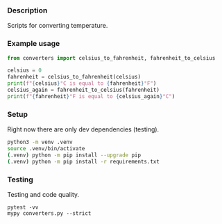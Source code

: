 ### Description

Scripts for converting temperature.

### Example usage

```python
from converters import celsius_to_fahrenheit, fahrenheit_to_celsius

celsius = 0
fahrenheit = celsius_to_fahrenheit(celsius)
print(f"{celsius}°C is equal to {fahrenheit}°F")
celsius_again = fahrenheit_to_celsius(fahrenheit)
print(f"{fahrenheit}°F is equal to {celsius_again}°C")
```

### Setup

Right now there are only dev dependencies (testing).

```bash
python3 -m venv .venv
source .venv/bin/activate
(.venv) python -m pip install --upgrade pip
(.venv) python -m pip install -r requirements.txt
```

### Testing

Testing and code quality.
```
pytest -vv
mypy converters.py --strict
```